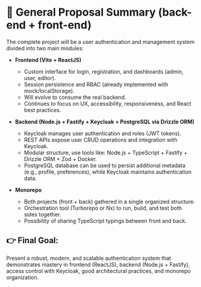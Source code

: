 # 📄 General Proposal Summary (back-end + front-end)

The complete project will be a user authentication and management system divided into two main modules:

- **Frontend (Vite + ReactJS)**
  - Custom interface for login, registration, and dashboards (admin, user, editor).
  - Session persistence and RBAC (already implemented with mock/localStorage).
  - Will evolve to consume the real backend.
  - Continues to focus on UX, accessibility, responsiveness, and React best practices.

- **Backend (Node.js + Fastify + Keycloak + PostgreSQL via Drizzle ORM)**
  - Keycloak manages user authentication and roles (JWT tokens).
  - REST APIs expose user CRUD operations and integration with Keycloak.
  - Modular structure, use tools like: Node.js + TypeScript + Fastify + Drizzle ORM + Zod + Docker.
  - PostgreSQL database can be used to persist additional metadata (e.g., profile, preferences), while Keycloak maintains authentication data.

- **Monorepo**
  - Both projects (front + back) gathered in a single organized structure.
  - Orchestration tool (Turborepo or Nx) to run, build, and test both sides together.
  - Possibility of sharing TypeScript typings between front and back.

## 👉 Final Goal:
Present a robust, modern, and scalable authentication system that demonstrates mastery in frontend (ReactJS), backend (Node.js + Fastify), access control with Keycloak, good architectural practices, and monorepo organization.